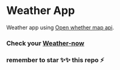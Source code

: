# Weather App
Weather app using [Open whether map api](https://api.openweathermap.org).<br>
### Check your [Weather-now](weather-now.pages.dev)
### remember to star ✨✨ this repo :zap:
